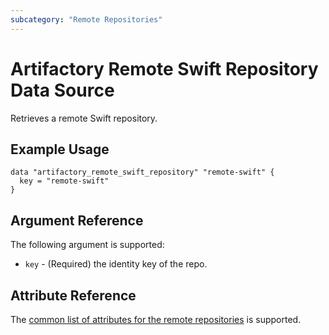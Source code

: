 ```yaml
---
subcategory: "Remote Repositories"
---
```

# Artifactory Remote Swift Repository Data Source

Retrieves a remote Swift repository.

## Example Usage

```hcl
data "artifactory_remote_swift_repository" "remote-swift" {
  key = "remote-swift"
}
```

## Argument Reference

The following argument is supported:

* `key` - (Required) the identity key of the repo.

## Attribute Reference

The [common list of attributes for the remote repositories](../resources/remote.md) is supported.